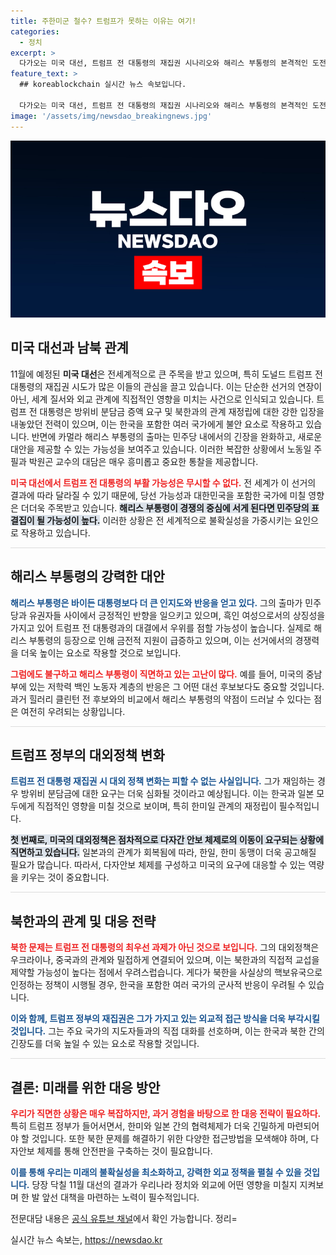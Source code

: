 ```yaml
---
title: 주한미군 철수? 트럼프가 못하는 이유는 여기!
categories:
  - 정치
excerpt: >
  다가오는 미국 대선, 트럼프 전 대통령의 재집권 시나리오와 해리스 부통령의 본격적인 도전이 전국적으로 긴장감을 높이고 있다. 특히 양국 간 방위비 분담 및 북한 문제에서의 대응이 중요하게 부각되고 있다. 이 대담에서 전문가들은 트럼프의 과거 행보와 앞으로의 외교현실에 대한 통찰을 공유했다.
feature_text: >
  ## koreablockchain 실시간 뉴스 속보입니다.

  다가오는 미국 대선, 트럼프 전 대통령의 재집권 시나리오와 해리스 부통령의 본격적인 도전이 전국적으로 긴장감을 높이고 있다. 특히 양국 간 방위비 분담 및 북한 문제에서의 대응이 중요하게 부각되고 있다. 이 대담에서 전문가들은 트럼프의 과거 행보와 앞으로의 외교현실에 대한 통찰을 공유했다.
image: '/assets/img/newsdao_breakingnews.jpg'
---
```


<p><img src="/assets/img/newsdao_breakingnews.jpg" alt="koreablockchain 속보" /></p>

<h2 data-ke-size="size26">미국 대선과 남북 관계</h2>

<p data-ke-size="size16">11월에 예정된 <b>미국 대선</b>은 전세계적으로 큰 주목을 받고 있으며, 특히 도널드 트럼프 전 대통령의 재집권 시도가 많은 이들의 관심을 끌고 있습니다. 이는 단순한 선거의 연장이 아닌, 세계 질서와 외교 관계에 직접적인 영향을 미치는 사건으로 인식되고 있습니다. 트럼프 전 대통령은 방위비 분담금 증액 요구 및 북한과의 관계 재정립에 대한 강한 입장을 내놓았던 전력이 있으며, 이는 한국을 포함한 여러 국가에게 불안 요소로 작용하고 있습니다. 반면에 카멀라 해리스 부통령의 출마는 민주당 내에서의 긴장을 완화하고, 새로운 대안을 제공할 수 있는 가능성을 보여주고 있습니다. 이러한 복잡한 상황에서 노동일 주필과 박원곤 교수의 대담은 매우 흥미롭고 중요한 통찰을 제공합니다.</p>

<p data-ke-size="size16"><b><span style="color: #ee2323;">미국 대선에서 트럼프 전 대통령의 부활 가능성은 무시할 수 없다.</span></b> 전 세계가 이 선거의 결과에 따라 달라질 수 있기 때문에, 당선 가능성과 대한민국을 포함한 국가에 미칠 영향은 더더욱 주목받고 있습니다. <b><span style="background-color: #21538527;">해리스 부통령이 경쟁의 중심에 서게 된다면 민주당의 표 결집이 될 가능성이 높다.</span></b> 이러한 상황은 전 세계적으로 불확실성을 가중시키는 요인으로 작용하고 있습니다.</p>

<hr style="height: 1px; border: none; background: #ddd;"/>

<h2 data-ke-size="size26">해리스 부통령의 강력한 대안</h2>

<p data-ke-size="size16"><b><span style="color: #1a5490;">해리스 부통령은 바이든 대통령보다 더 큰 인지도와 반응을 얻고 있다.</span></b> 그의 출마가 민주당과 유권자들 사이에서 긍정적인 반향을 일으키고 있으며, 흑인 여성으로서의 상징성을 가지고 있어 트럼프 전 대통령과의 대결에서 우위를 점할 가능성이 높습니다. 실제로 해리스 부통령의 등장으로 인해 금전적 지원이 급증하고 있으며, 이는 선거에서의 경쟁력을 더욱 높이는 요소로 작용할 것으로 보입니다.</p>

<p data-ke-size="size16"><b><span style="color: #ee2323;">그럼에도 불구하고 해리스 부통령이 직면하고 있는 고난이 많다.</span></b> 예를 들어, 미국의 중남부에 있는 저학력 백인 노동자 계층의 반응은 그 어떤 대선 후보보다도 중요할 것입니다. 과거 힐러리 클린턴 전 후보와의 비교에서 해리스 부통령의 약점이 드러날 수 있다는 점은 여전히 우려되는 상황입니다.</p>

<hr style="height: 1px; border: none; background: #ddd;"/>

<h2 data-ke-size="size26">트럼프 정부의 대외정책 변화</h2>

<p data-ke-size="size16"><b><span style="color: #1a5490;">트럼프 전 대통령 재집권 시 대외 정책 변화는 피할 수 없는 사실입니다.</span></b> 그가 재임하는 경우 방위비 분담금에 대한 요구는 더욱 심화될 것이라고 예상됩니다. 이는 한국과 일본 모두에게 직접적인 영향을 미칠 것으로 보이며, 특히 한미일 관계의 재정립이 필수적입니다.</p>

<p data-ke-size="size16"><b><span style="background-color: #21538527;">첫 번째로, 미국의 대외정책은 점차적으로 다자간 안보 체제로의 이동이 요구되는 상황에 직면하고 있습니다.</span></b> 일본과의 관계가 회복됨에 따라, 한일, 한미 동맹이 더욱 공고해질 필요가 많습니다. 따라서, 다자안보 체제를 구성하고 미국의 요구에 대응할 수 있는 역량을 키우는 것이 중요합니다.</p>

<hr style="height: 1px; border: none; background: #ddd;"/>

<h2 data-ke-size="size26">북한과의 관계 및 대응 전략</h2>

<p data-ke-size="size16"><b><span style="color: #ee2323;">북한 문제는 트럼프 전 대통령의 최우선 과제가 아닌 것으로 보입니다.</span></b> 그의 대외정책은 우크라이나, 중국과의 관계와 밀접하게 연결되어 있으며, 이는 북한과의 직접적 교섭을 제약할 가능성이 높다는 점에서 우려스럽습니다. 게다가 북한을 사실상의 핵보유국으로 인정하는 정책이 시행될 경우, 한국을 포함한 여러 국가의 군사적 반응이 우려될 수 있습니다.</p>

<p data-ke-size="size16"><b><span style="color: #1a5490;">이와 함께, 트럼프 정부의 재집권은 그가 가지고 있는 외교적 접근 방식을 더욱 부각시킬 것입니다.</span></b> 그는 주요 국가의 지도자들과의 직접 대화를 선호하며, 이는 한국과 북한 간의 긴장도를 더욱 높일 수 있는 요소로 작용할 것입니다.</p>

<hr style="height: 1px; border: none; background: #ddd;"/>

<h2 data-ke-size="size26">결론: 미래를 위한 대응 방안</h2>

<p data-ke-size="size16"><b><span style="color: #ee2323;">우리가 직면한 상황은 매우 복잡하지만, 과거 경험을 바탕으로 한 대응 전략이 필요하다.</span></b> 특히 트럼프 정부가 들어서면서, 한미와 일본 간의 협력체제가 더욱 긴밀하게 마련되어야 할 것입니다. 또한 북한 문제를 해결하기 위한 다양한 접근방법을 모색해야 하며, 다자안보 체제를 통해 안전판을 구축하는 것이 필요합니다.</p>

<p data-ke-size="size16"><b><span style="color: #1a5490;">이를 통해 우리는 미래의 불확실성을 최소화하고, 강력한 외교 정책을 펼칠 수 있을 것입니다.</span></b> 당장 닥칠 11월 대선의 결과가 우리나라 정치와 외교에 어떤 영향을 미칠지 지켜보며 한 발 앞선 대책을 마련하는 노력이 필수적입니다.</p>

<p data-ke-size="size16">전문대담 내용은 <a href="https://www.example.com">공식 유튜브 채널</a>에서 확인 가능합니다. 정리= </p>
실시간 뉴스 속보는, <a href="https://newsdao.kr" rel="dofollow">https://newsdao.kr</a>


